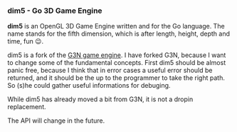 ### dim5 - Go 3D Game Engine

**dim5** is an OpenGL 3D Game Engine written and for the Go language. The name stands for the fifth dimension, which is after length, height, depth and time, fun 😉.


dim5 is a fork of the [G3N game engine](https://github.com/g3n/engine). I have forked G3N, because I want to change some of the fundamental concepts. First dim5 should be almost panic free, because I think that in error cases a useful error should be returned, and it should be the up to the programmer to take the right path. So (s)he could gather useful informations for debuging.

While dim5 has already moved a bit from G3N, it is not a dropin replacement.

The API will change in the future.


